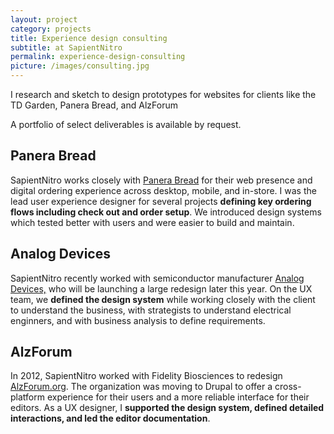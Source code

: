 ```yaml
---
layout: project
category: projects
title: Experience design consulting
subtitle: at SapientNitro
permalink: experience-design-consulting
picture: /images/consulting.jpg
---
```


I research and sketch to design prototypes for websites for clients like the TD Garden, Panera Bread, and AlzForum

<!--more-->

A portfolio of select deliverables is available by request.

## Panera Bread

SapientNitro works closely with <a title="PaneraBread.com" href="https://www.panerabread.com/">Panera Bread</a> for their web presence and digital ordering experience across desktop, mobile, and in-store. I was the lead user experience designer for several projects **defining key ordering flows including check out and order setup**. We introduced design systems which tested better with users and were easier to build and maintain.


## Analog Devices

SapientNitro recently worked with semiconductor manufacturer <a title="Analog.com" href="http://www.analog.com/">Analog Devices,</a> who will be launching a large redesign later this year. On the UX team, we **defined the design system** while working closely with the client to understand the business, with strategists to understand electrical enginners, and with business analysis to define requirements.



## AlzForum

In 2012, SapientNitro worked with Fidelity Biosciences to redesign <a title="AlzForum.org" href="http://alzforum.org/">AlzForum.org</a>. The organization was moving to Drupal to offer a cross-platform experience for their users and a more reliable interface for their editors. As a UX designer, I **supported the design system, defined detailed interactions, and led the editor documentation**.